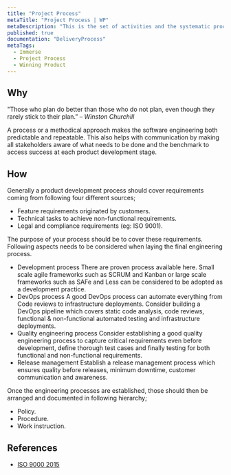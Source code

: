 ```yaml
---
title: "Project Process"
metaTitle: "Project Process | WP"
metaDescription: "This is the set of activities and the systematic process in which they need to be carried out to develop the product. This covers both engineering and delivery related disciplines."
published: true
documentation: "DeliveryProcess"
metaTags:
  - Immerse
  - Project Process
  - Winning Product 
---
```



## Why
"Those who plan do better than those who do not plan, even though they rarely stick to their plan.” – _Winston Churchill_

A process or a methodical approach makes the software engineering both predictable and repeatable. This also helps with communication by making all stakeholders aware of what needs to be done and the benchmark to access success at each product development stage.


## How
Generally a product development process should cover requirements coming from following four different sources;
- Feature requirements originated by customers.
- Technical tasks to achieve non-functional requirements.
- Legal and compliance requirements (eg: ISO 9001).

The purpose of your process should be to cover these requirements. Following aspects needs to be considered when laying the final engineering process.
- Development process
There are proven process available here. Small scale agile frameworks such as SCRUM and Kanban or large scale frameworks such as SAFe and Less can be considered to be adopted as a development practice.
- DevOps process
A good DevOps process can automate everything from Code reviews to infrastructure deployments. Consider building a DevOps pipeline which covers static code analysis, code reviews, functional & non-functional automated testing and infrastructure deployments.
- Quality engineering process
Consider establishing a good quality engineering process to capture critical requirements even before development, define thorough test cases and finally testing for both functional and non-functional requirements.
- Release management
Establish a release management process which ensures quality before releases, minimum downtime, customer communication and awareness.

Once the engineering processes are established, those should then be arranged and documented in following hierarchy;
- Policy.
- Procedure.
- Work instruction.


## References
- [ISO 9000 2015](https://www.praxiom.com/iso-definition.htm)
